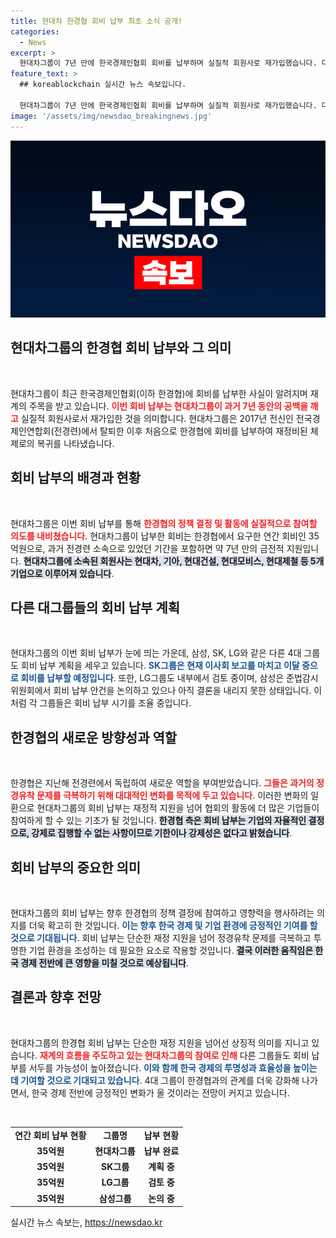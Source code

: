 ```yaml
---
title: 현대차 한경협 회비 납부 최초 소식 공개!
categories:
  - News
excerpt: >
  현대차그룹이 7년 만에 한국경제인협회 회비를 납부하며 실질적 회원사로 재가입했습니다. 다른 4대 그룹의 납부 여부에도 관심이 집중되고 있습니다. 이로써 현대차는 대기업의 활동 재개를 상징하며 재계의 새로운 논의를 이끌고 있습니다.
feature_text: >
  ## koreablockchain 실시간 뉴스 속보입니다.

  현대차그룹이 7년 만에 한국경제인협회 회비를 납부하며 실질적 회원사로 재가입했습니다. 다른 4대 그룹의 납부 여부에도 관심이 집중되고 있습니다. 이로써 현대차는 대기업의 활동 재개를 상징하며 재계의 새로운 논의를 이끌고 있습니다.
image: '/assets/img/newsdao_breakingnews.jpg'
---
```


<p><img src="/assets/img/newsdao_breakingnews.jpg" alt="koreablockchain 속보" /></p>

<h2 data-ke-size="size26">현대차그룹의 한경협 회비 납부와 그 의미</h2>

<p data-ke-size="size16">&nbsp;</p>

<p>현대차그룹이 최근 한국경제인협회(이하 한경협)에 회비를 납부한 사실이 알려지며 재계의 주목을 받고 있습니다. <b><span style="color: #ee2323;">이번 회비 납부는 현대차그룹이 과거 7년 동안의 공백을 깨고</span></b> 실질적 회원사로서 재가입한 것을 의미합니다. 현대차그룹은 2017년 전신인 전국경제인연합회(전경련)에서 탈퇴한 이후 처음으로 한경협에 회비를 납부하여 재정비된 체제로의 복귀를 나타냈습니다.</p>

<h2 data-ke-size="size26">회비 납부의 배경과 현황</h2>

<p data-ke-size="size16">&nbsp;</p>

<p>현대차그룹은 이번 회비 납부를 통해 <b><span style="color: #ee2323;">한경협의 정책 결정 및 활동에 실질적으로 참여할 의도를 내비쳤습니다</span></b>. 현대차그룹이 납부한 회비는 한경협에서 요구한 연간 회비인 35억원으로, 과거 전경련 소속으로 있었던 기간을 포함하면 약 7년 만의 금전적 지원입니다. <b><span style="background-color: #21538527;">현대차그룹에 소속된 회원사는 현대차, 기아, 현대건설, 현대모비스, 현대제철 등 5개 기업으로 이루어져 있습니다</span></b>.</p>

<h2 data-ke-size="size26">다른 대그룹들의 회비 납부 계획</h2>

<p data-ke-size="size16">&nbsp;</p>

<p>현대차그룹의 이번 회비 납부가 눈에 띄는 가운데, 삼성, SK, LG와 같은 다른 4대 그룹도 회비 납부 계획을 세우고 있습니다. <b><span style="color: #1a5490;">SK그룹은 현재 이사회 보고를 마치고 이달 중으로 회비를 납부할 예정입니다</span></b>. 또한, LG그룹도 내부에서 검토 중이며, 삼성은 준법감시위원회에서 회비 납부 안건을 논의하고 있으나 아직 결론을 내리지 못한 상태입니다. 이처럼 각 그룹들은 회비 납부 시기를 조율 중입니다.</p>

<h2 data-ke-size="size26">한경협의 새로운 방향성과 역할</h2>

<p data-ke-size="size16">&nbsp;</p>

<p>한경협은 지난해 전경련에서 독립하여 새로운 역할을 부여받았습니다. <b><span style="color: #ee2323;">그들은 과거의 정경유착 문제를 극복하기 위해 대대적인 변화를 목적에 두고 있습니다</span></b>. 이러한 변화의 일환으로 현대차그룹의 회비 납부는 재정적 지원을 넘어 협회의 활동에 더 많은 기업들이 참여하게 할 수 있는 기초가 될 것입니다. <b><span style="background-color: #21538527;">한경협 측은 회비 납부는 기업의 자율적인 결정으로, 강제로 집행할 수 없는 사항이므로 기한이나 강제성은 없다고 밝혔습니다</span></b>.</p>

<h2 data-ke-size="size26">회비 납부의 중요한 의미</h2>

<p data-ke-size="size16">&nbsp;</p>

<p>현대차그룹의 회비 납부는 향후 한경협의 정책 결정에 참여하고 영향력을 행사하려는 의지를 더욱 확고히 한 것입니다. <b><span style="color: #1a5490;">이는 향후 한국 경제 및 기업 환경에 긍정적인 기여를 할 것으로 기대됩니다</span></b>. 회비 납부는 단순한 재정 지원을 넘어 정경유착 문제를 극복하고 투명한 기업 환경을 조성하는 데 필요한 요소로 작용할 것입니다. <b><span style="background-color: #21538527;">결국 이러한 움직임은 한국 경제 전반에 큰 영향을 미칠 것으로 예상됩니다</span></b>.</p>

<h2 data-ke-size="size26">결론과 향후 전망</h2>

<p data-ke-size="size16">&nbsp;</p>

<p>현대차그룹의 한경협 회비 납부는 단순한 재정 지원을 넘어선 상징적 의미를 지니고 있습니다. <b><span style="color: #ee2323;">재계의 흐름을 주도하고 있는 현대차그룹의 참여로 인해</span></b> 다른 그룹들도 회비 납부를 서두를 가능성이 높아졌습니다. <b><span style="color: #1a5490;">이와 함께 한국 경제의 투명성과 효율성을 높이는 데 기여할 것으로 기대되고 있습니다</span></b>. 4대 그룹이 한경협과의 관계를 더욱 강화해 나가면서, 한국 경제 전반에 긍정적인 변화가 올 것이라는 전망이 커지고 있습니다.</p>

<p data-ke-size="size16">&nbsp;</p>

<table>
<tr>
<td style="text-align: center; height: 17px;"><b>연간 회비 납부 현황</b></td>
<td style="text-align: center; height: 17px;"><b>그룹명</b></td>
<td style="text-align: center; height: 17px;"><b>납부 현황</b></td>
</tr>
<tr>
<td style="text-align: center; height: 17px;"><b>35억원</b></td>
<td style="text-align: center; height: 17px;"><b>현대차그룹</b></td>
<td style="text-align: center; height: 17px;"><b>납부 완료</b></td>
</tr>
<tr>
<td style="text-align: center; height: 17px;"><b>35억원</b></td>
<td style="text-align: center; height: 17px;"><b>SK그룹</b></td>
<td style="text-align: center; height: 17px;"><b>계획 중</b></td>
</tr>
<tr>
<td style="text-align: center; height: 17px;"><b>35억원</b></td>
<td style="text-align: center; height: 17px;"><b>LG그룹</b></td>
<td style="text-align: center; height: 17px;"><b>검토 중</b></td>
</tr>
<tr>
<td style="text-align: center; height: 17px;"><b>35억원</b></td>
<td style="text-align: center; height: 17px;"><b>삼성그룹</b></td>
<td style="text-align: center; height: 17px;"><b>논의 중</b></td>
</tr>
</table>
실시간 뉴스 속보는, <a href="https://newsdao.kr" rel="dofollow">https://newsdao.kr</a>


